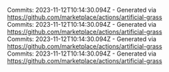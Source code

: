 Commits: 2023-11-12T10:14:30.094Z - Generated via https://github.com/marketplace/actions/artificial-grass
<br>
Commits: 2023-11-12T10:14:30.094Z - Generated via https://github.com/marketplace/actions/artificial-grass
<br>
Commits: 2023-11-12T10:14:30.094Z - Generated via https://github.com/marketplace/actions/artificial-grass
<br>
Commits: 2023-11-12T10:14:30.094Z - Generated via https://github.com/marketplace/actions/artificial-grass
<br>
